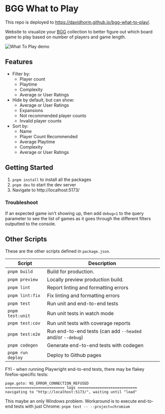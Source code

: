 # BGG What to Play

This repo is deployed to https://davidhorm.github.io/bgg-what-to-play/.

Website to visualize your [BGG](https://boardgamegeek.com/) collection to better figure out which board game to play based on number of players and game length.

![What To Play demo](./public/bgg-what-to-play-demo-v1.3.gif)

## Features

- Filter by:
  - Player count
  - Playtime
  - Complexity
  - Average or User Ratings
- Hide by default, but can show:
  - Average or User Ratings
  - Expansions
  - Not recommended player counts
  - Invalid player counts
- Sort by:
  - Name
  - Player Count Recommended
  - Average Playtime
  - Complexity
  - Average or User Ratings

## Getting Started

1. `pnpm install` to install all the packages
1. `pnpm dev` to start the dev server
1. Navigate to http://localhost:5173/

### Troubleshoot

If an expected game isn't showing up, then add `debug=1` to the query parameter to see the list of games as it goes through the different filters outputted to the console.

## Other Scripts

These are the other scripts defined in `package.json`.

| Script            | Description                                                |
| ----------------- | ---------------------------------------------------------- |
| `pnpm build`      | Build for production.                                      |
| `pnpm preview`    | Locally preview production build.                          |
| `pnpm lint`       | Report linting and formatting errors                       |
| `pnpm lint:fix`   | Fix linting and formatting errors                          |
| `pnpm test`       | Run unit and end-to-end tests                              |
| `pnpm test:unit`  | Run unit tests in watch mode                               |
| `pnpm test:cov`   | Run unit tests with coverage reports                       |
| `pnpm test:e2e`   | Run end-to-end tests (can add `--headed` and/or `--debug`) |
| `pnpm codegen`    | Generate end-to-end tests with codegen                     |
| `pnpm run deploy` | Deploy to Github pages                                     |

FYI - when running Playwright end-to-end tests, there may be flakey firefox-specific tests:

```
page.goto: NS_ERROR_CONNECTION_REFUSED
=========================== logs ===========================
navigating to "http://localhost:5173/", waiting until "load"
```

This maybe an only Windows problem. Workaround is to execute end-to-end tests with just Chrome: `pnpm test -- --project=chromium`
